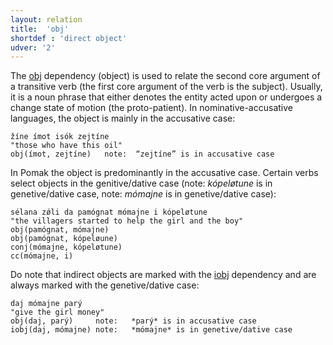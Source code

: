 ```yaml
---
layout: relation
title:  'obj'
shortdef : 'direct object'
udver: '2'
---
```


The [obj]() dependency (object) is used to relate the second core argument of a transitive verb (the first core argument of the verb is the subject). Usually, it is a noun phrase that either denotes the entity acted upon or undergoes a change state of motion (the proto-patient). In nominative-accusative languages, the object is mainly in the accusative case:

~~~ sdparse
žíne ímot isók zejtíne 
"those who have this oil"
obj(ímot, zejtíne)   note:  “zejtíne” is in accusative case
~~~

In Pomak the object is predominantly in the accusative case. Certain verbs select objects in the genitive/dative case (note:   *kópeløtune* is in genetive/dative case, note:   *mómajne* is in genetive/dative case):

~~~ sdparse
sélana zǿli da pamógnat mómajne i kópeløtune 
"the villagers started to help the girl and the boy"
obj(pamógnat, mómajne)                
obj(pamógnat, kópeløune)              
conj(mómajne, kópeløtune)
cc(mómajne, i)
~~~

Do note that indirect objects are marked with the [iobj]() dependency and are always marked with the genetive/dative case: 
~~~ sdparse
daj mómajne parý 
"give the girl money"  
obj(daj, parý)     note:   *parý* is in accusative case
iobj(daj, mómajne) note:   *mómajne* is in genetive/dative case 
~~~
<!-- Interlanguage links updated Po 11. listopadu 2024, 20:11:13 CET -->
